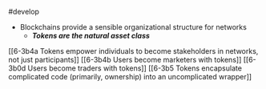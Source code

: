 #develop 

- Blockchains provide a sensible organizational structure for networks
	- ***Tokens are the natural asset class***

[[6-3b4a Tokens empower individuals to become stakeholders in networks, not just participants]]
	[[6-3b4b Users become marketers with tokens]]
		[[6-3b0d Users become traders with tokens]]
[[6-3b5 Tokens encapsulate complicated code (primarily, ownership) into an uncomplicated wrapper]]